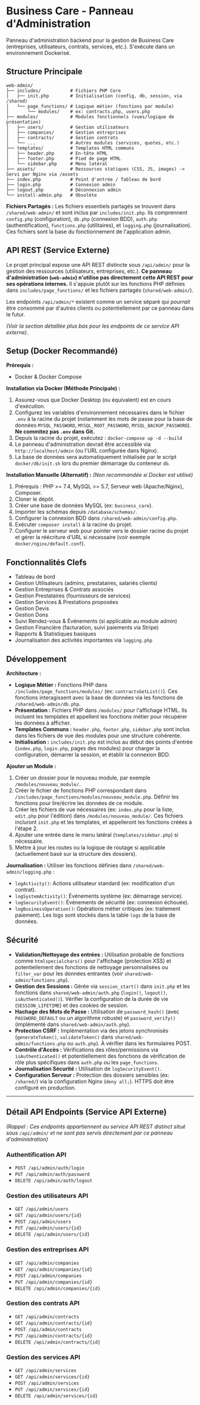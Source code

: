 # Business Care - Panneau d'Administration

Panneau d'administration backend pour la gestion de Business Care (entreprises, utilisateurs, contrats, services, etc.). S'exécute dans un environnement Dockerisé.

## Structure Principale

```
web-admin/
├── includes/           # Fichiers PHP Core
│   ├── init.php        # Initialisation (config, db, session, via /shared)
│   └── page_functions/ # Logique métier (fonctions par module)
│       └── modules/    # ex: contracts.php, users.php
├── modules/            # Modules fonctionnels (vues/logique de présentation)
│   ├── users/          # Gestion utilisateurs
│   ├── companies/      # Gestion entreprises
│   ├── contracts/      # Gestion contrats
│   └── ...             # Autres modules (services, quotes, etc.)
├── templates/          # Templates HTML communs
│   ├── header.php      # En-tête HTML
│   ├── footer.php      # Pied de page HTML
│   └── sidebar.php     # Menu latéral
├── assets/             # Ressources statiques (CSS, JS, images) -> Servi par Nginx via /assets
├── index.php           # Point d'entrée / Tableau de bord
├── login.php           # Connexion admin
├── logout.php          # Déconnexion admin
└── install-admin.php   # Obsolète
```

**Fichiers Partagés :** Les fichiers essentiels partagés se trouvent dans `/shared/web-admin/` et sont inclus par `includes/init.php`. Ils comprennent `config.php` (configuration), `db.php` (connexion BDD), `auth.php` (authentification), `functions.php` (utilitaires), et `logging.php` (journalisation). Ces fichiers sont la base du fonctionnement de l'application admin.

## API REST (Service Externe)

Le projet principal expose une API REST distincte sous `/api/admin/` pour la gestion des ressources (utilisateurs, entreprises, etc.). **Ce panneau d'administration (`web-admin`) n'utilise pas directement cette API REST pour ses opérations internes.** Il s'appuie plutôt sur les fonctions PHP définies dans `includes/page_functions/` et les fichiers partagés (`shared/web-admin/`).

Les endpoints `/api/admin/*` existent comme un service séparé qui *pourrait* être consommé par d'autres clients ou potentiellement par ce panneau dans le futur.

_(Voir la section détaillée plus bas pour les endpoints de ce service API externe)_.

## Setup (Docker Recommandé)

**Prérequis :**
- Docker & Docker Compose

**Installation via Docker (Méthode Principale) :**
1.  Assurez-vous que Docker Desktop (ou équivalent) est en cours d'exécution.
2.  Configurez les variables d'environnement nécessaires dans le fichier `.env` à la racine du projet (notamment les mots de passe pour la base de données `MYSQL_PASSWORD`, `MYSQL_ROOT_PASSWORD`, `MYSQL_BACKUP_PASSWORD`). **Ne commitez pas `.env` dans Git.**
3.  Depuis la racine du projet, exécutez : `docker-compose up -d --build`
4.  Le panneau d'administration devrait être accessible via `http://localhost/admin` (ou l'URL configurée dans Nginx).
5.  La base de données sera automatiquement initialisée par le script `docker/db/init.sh` lors du premier démarrage du conteneur `db`.

**Installation Manuelle (Alternatif) :**
_(Non recommandée si Docker est utilisé)_
1.  Prérequis : PHP >= 7.4, MySQL >= 5.7, Serveur web (Apache/Nginx), Composer.
2.  Cloner le dépôt.
3.  Créer une base de données MySQL (ex: `business_care`).
4.  Importer les schémas depuis `/database/schemas/`.
5.  Configurer la connexion BDD dans `/shared/web-admin/config.php`.
6.  Exécuter `composer install` à la racine du projet.
7.  Configurer le serveur web pour pointer vers le dossier racine du projet et gérer la réécriture d'URL si nécessaire (voir exemple `docker/nginx/default.conf`).

## Fonctionnalités Clefs

- Tableau de bord
- Gestion Utilisateurs (admins, prestataires, salariés clients)
- Gestion Entreprises & Contrats associés
- Gestion Prestataires (fournisseurs de services)
- Gestion Services & Prestations proposées
- Gestion Devis
- Gestion Dons
- Suivi Rendez-vous & Événements (si applicable au module admin)
- Gestion Financière (facturation, suivi paiements via Stripe)
- Rapports & Statistiques basiques
- Journalisation des activités importantes via `logging.php`

## Développement

**Architecture :**
- **Logique Métier :** Fonctions PHP dans `/includes/page_functions/modules/` (ex: `contractsGetList()`). Ces fonctions interagissent avec la base de données via les fonctions de `/shared/web-admin/db.php`.
- **Présentation :** Fichiers PHP dans `/modules/` pour l'affichage HTML. Ils incluent les templates et appellent les fonctions métier pour récupérer les données à afficher.
- **Templates Communs :** `header.php`, `footer.php`, `sidebar.php` sont inclus dans les fichiers de vue des modules pour une structure cohérente.
- **Initialisation :** `includes/init.php` est inclus au début des points d'entrée (`index.php`, `login.php`, pages des modules) pour charger la configuration, démarrer la session, et établir la connexion BDD.

**Ajouter un Module :**
1.  Créer un dossier pour le nouveau module, par exemple `/modules/nouveau_module/`.
2.  Créer le fichier de fonctions PHP correspondant dans `/includes/page_functions/modules/nouveau_module.php`. Définir les fonctions pour lire/écrire les données de ce module.
3.  Créer les fichiers de vue nécessaires (ex: `index.php` pour la liste, `edit.php` pour l'édition) dans `/modules/nouveau_module/`. Ces fichiers incluront `init.php` et les templates, et appelleront les fonctions créées à l'étape 2.
4.  Ajouter une entrée dans le menu latéral (`templates/sidebar.php`) si nécessaire.
5.  Mettre à jour les routes ou la logique de routage si applicable (actuellement basé sur la structure des dossiers).

**Journalisation :**
Utiliser les fonctions définies dans `/shared/web-admin/logging.php` :
- `logActivity()`: Actions utilisateur standard (ex: modification d'un contrat).
- `logSystemActivity()`: Événements système (ex: démarrage service).
- `logSecurityEvent()`: Événements de sécurité (ex: connexion échouée).
- `logBusinessOperation()`: Opérations métier critiques (ex: traitement paiement).
Les logs sont stockés dans la table `logs` de la base de données.

## Sécurité

- **Validation/Nettoyage des entrées :** Utilisation probable de fonctions comme `htmlspecialchars()` pour l'affichage (protection XSS) et potentiellement des fonctions de nettoyage personnalisées ou `filter_var` pour les données entrantes (voir `shared/web-admin/functions.php`).
- **Gestion des Sessions :** Gérée via `session_start()` dans `init.php` et les fonctions dans `shared/web-admin/auth.php` (`login()`, `logout()`, `isAuthenticated()`). Vérifier la configuration de la durée de vie (`SESSION_LIFETIME`) et des cookies de session.
- **Hachage des Mots de Passe :** Utilisation de `password_hash()` (avec `PASSWORD_DEFAULT` ou un algorithme robuste) et `password_verify()` (implémenté dans `shared/web-admin/auth.php`).
- **Protection CSRF :** Implémentation via des jetons synchronisés (`generateToken()`, `validateToken()` dans `shared/web-admin/functions.php` ou `auth.php`). À vérifier dans les formulaires POST.
- **Contrôle d'Accès :** Vérifications des rôles/permissions via `isAuthenticated()` et potentiellement des fonctions de vérification de rôle plus spécifiques dans `auth.php` ou les `page_functions`.
- **Journalisation Sécurité :** Utilisation de `logSecurityEvent()`.
- **Configuration Serveur :** Protection des dossiers sensibles (ex: `/shared/`) via la configuration Nginx (`deny all;`). HTTPS doit être configuré en production.

---

## Détail API Endpoints (Service API Externe)

*(Rappel : Ces endpoints appartiennent au service API REST distinct situé sous `/api/admin/` et ne sont pas servis directement par ce panneau d'administration)*

### Authentification API
- `POST /api/admin/auth/login`
- `PUT /api/admin/auth/password`
- `DELETE /api/admin/auth/logout`

### Gestion des utilisateurs API
- `GET /api/admin/users`
- `GET /api/admin/users/{id}`
- `POST /api/admin/users`
- `PUT /api/admin/users/{id}`
- `DELETE /api/admin/users/{id}`

### Gestion des entreprises API
- `GET /api/admin/companies`
- `GET /api/admin/companies/{id}`
- `POST /api/admin/companies`
- `PUT /api/admin/companies/{id}`
- `DELETE /api/admin/companies/{id}`

### Gestion des contrats API
- `GET /api/admin/contracts`
- `GET /api/admin/contracts/{id}`
- `POST /api/admin/contracts`
- `PUT /api/admin/contracts/{id}`
- `DELETE /api/admin/contracts/{id}`

### Gestion des services API
- `GET /api/admin/services`
- `GET /api/admin/services/{id}`
- `POST /api/admin/services`
- `PUT /api/admin/services/{id}`
- `DELETE /api/admin/services/{id}` 
